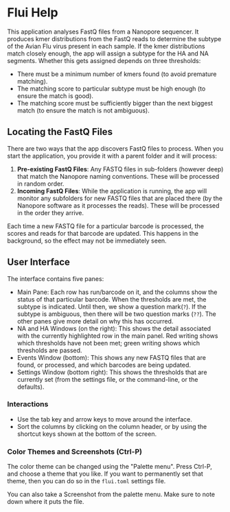 
# Flui Help

This application analyses FastQ files from a Nanopore sequencer.
It produces kmer distributions from the FastQ reads to determine the subtype of the Avian Flu virus present in each sample.
If the kmer distributions match closely enough, the app will assign a subtype for the HA and NA segments.
Whether this gets assigned depends on three thresholds:

* There must be a minimum number of kmers found (to avoid premature matching).
* The matching score to particular subtype must be high enough (to ensure the match is good).
* The matching score must be sufficiently bigger than the next biggest match (to ensure the match is not ambiguous).

## Locating the FastQ Files

There are two ways that the app discovers FastQ files to process. When you start the application, you provide it with a parent folder and it will process:

1. **Pre-existing FastQ Files**: Any FASTQ files in sub-folders (however deep) that match the Nanopore naming conventions. These will be processed in random order.
2. **Incoming FastQ Files**: While the application is running,
  the app will monitor any subfolders for new FASTQ files that are placed there (by the Nanopore software as it processes the reads). These will be processed in the order they arrive.

Each time a new FASTQ file for a particular barcode is processed, the scores and reads for that barcode are updated. This happens in the background, so the effect may not be immediately seen.

## User Interface

The interface contains five panes:

* Main Pane: Each row has run/barcode on it, and the columns show the status of that particular barcode. When the thresholds are met, the subtype is indicated. Until then, we show a question mark(`?`). If the subtype is ambiguous, then there will be two question marks (`??`). The other panes give more detail on why this has occurred.
* NA and HA Windows (on the right): This shows the detail associated with the currently highlighted row in the main panel. Red writing shows which thresholds have not been met; green writing shows which thresholds are passed.
* Events Window (bottom): This shows any new FASTQ files that are found, or processed, and which barcodes are being updated.
* Settings Window (bottom right): This shows the thresholds that are currently set (from the settings file, or the command-line, or the defaults).

### Interactions

* Use the tab key and arrow keys to move around the interface.
* Sort the columns by clicking on the column header, or by using the shortcut keys shown at the bottom of the screen.

### Color Themes and Screenshots (Ctrl-P)

The color theme can be changed using the "Palette menu". Press Ctrl-P, and choose a theme that you like.
If you want to permanently set that theme, then you can do so in the `flui.toml` settings file.

You can also take a Screenshot from the palette menu. Make sure to note down where it puts the file.
